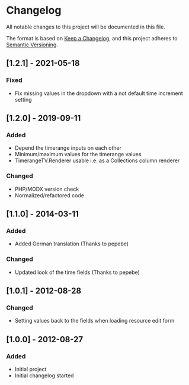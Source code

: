 # Changelog

All notable changes to this project will be documented in this file.

The format is based on [Keep a Changelog](https://keepachangelog.com/en/1.0.0/),
and this project adheres to [Semantic Versioning](https://semver.org/spec/v2.0.0.html).

## [1.2.1] - 2021-05-18

### Fixed

- Fix missing values in the dropdown with a not default time increment setting

## [1.2.0] - 2019-09-11

### Added

- Depend the timerange inputs on each other
- Minimum/maximum values for the timerange values
- TimerangeTV.Renderer usable i.e. as a Collections column renderer

### Changed

- PHP/MODX version check
- Normalized/refactored code 

## [1.1.0] - 2014-03-11

### Added

- Added German translation (Thanks to pepebe)

### Changed

- Updated look of the time fields (Thanks to pepebe)

## [1.0.1] - 2012-08-28

### Changed

- Setting values back to the fields when loading resource edit form

## [1.0.0] - 2012-08-27

### Added

- Initial project
- Initial changelog started
